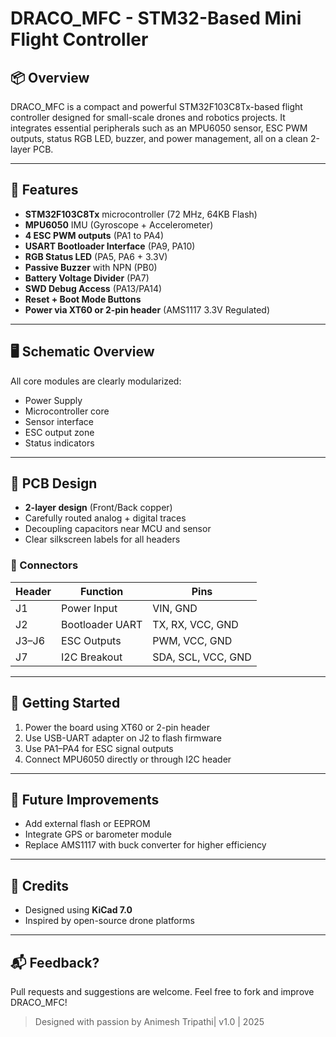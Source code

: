 # DRACO\_MFC - STM32-Based Mini Flight Controller

## 📦 Overview

DRACO\_MFC is a compact and powerful STM32F103C8Tx-based flight controller designed for small-scale drones and robotics projects. It integrates essential peripherals such as an MPU6050 sensor, ESC PWM outputs, status RGB LED, buzzer, and power management, all on a clean 2-layer PCB.

---

## 🔧 Features

* **STM32F103C8Tx** microcontroller (72 MHz, 64KB Flash)
* **MPU6050** IMU (Gyroscope + Accelerometer)
* **4 ESC PWM outputs** (PA1 to PA4)
* **USART Bootloader Interface** (PA9, PA10)
* **RGB Status LED** (PA5, PA6 + 3.3V)
* **Passive Buzzer** with NPN (PB0)
* **Battery Voltage Divider** (PA7)
* **SWD Debug Access** (PA13/PA14)
* **Reset + Boot Mode Buttons**
* **Power via XT60 or 2-pin header** (AMS1117 3.3V Regulated)

---

## 🖥️ Schematic Overview

All core modules are clearly modularized:

* Power Supply
* Microcontroller core
* Sensor interface
* ESC output zone
* Status indicators

---

## 📐 PCB Design

* **2-layer design** (Front/Back copper)
* Carefully routed analog + digital traces
* Decoupling capacitors near MCU and sensor
* Clear silkscreen labels for all headers

### 🧩 Connectors

| Header | Function        | Pins               |
| ------ | --------------- | ------------------ |
| J1     | Power Input     | VIN, GND           |
| J2     | Bootloader UART | TX, RX, VCC, GND   |
| J3–J6  | ESC Outputs     | PWM, VCC, GND      |
| J7     | I2C Breakout    | SDA, SCL, VCC, GND |

---

## 🚀 Getting Started

1. Power the board using XT60 or 2-pin header
2. Use USB-UART adapter on J2 to flash firmware
3. Use PA1–PA4 for ESC signal outputs
4. Connect MPU6050 directly or through I2C header

---

## 🧠 Future Improvements

* Add external flash or EEPROM
* Integrate GPS or barometer module
* Replace AMS1117 with buck converter for higher efficiency

---

## 🙌 Credits

* Designed using **KiCad 7.0**
* Inspired by open-source drone platforms

---

## 📬 Feedback?

Pull requests and suggestions are welcome. Feel free to fork and improve DRACO\_MFC!

> Designed with passion by Animesh Tripathi| v1.0 | 2025
